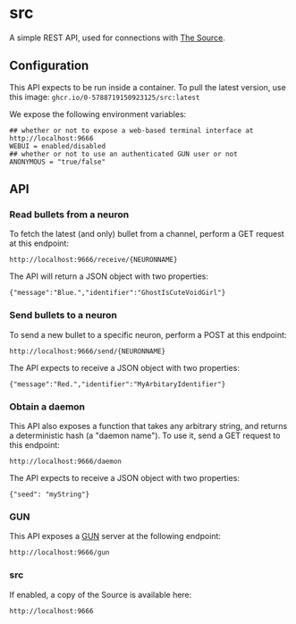 # src

A simple REST API, used for connections with [The Source](https://thesource.fm).

## Configuration

This API expects to be run inside a container. To pull the latest version, use this image: `ghcr.io/0-5788719150923125/src:latest`

We expose the following environment variables:

```
## whether or not to expose a web-based terminal interface at http://localhost:9666
WEBUI = enabled/disabled
## whether or not to use an authenticated GUN user or not
ANONYMOUS = "true/false"
```

## API

### Read bullets from a neuron

To fetch the latest (and only) bullet from a channel, perform a GET request at this endpoint:

`http://localhost:9666/receive/{NEURONNAME}`

The API will return a JSON object with two properties:

```
{"message":"Blue.","identifier":"GhostIsCuteVoidGirl"}
```

### Send bullets to a neuron

To send a new bullet to a specific neuron, perform a POST at this endpoint:

`http://localhost:9666/send/{NEURONNAME}`

The API expects to receive a JSON object with two properties:

```
{"message":"Red.","identifier":"MyArbitaryIdentifier"}
```

### Obtain a daemon

This API also exposes a function that takes any arbitrary string, and returns a deterministic hash (a "daemon name"). To use it, send a GET request to this endpoint:

`http://localhost:9666/daemon`

The API expects to receive a JSON object with two properties:

```
{"seed": "myString"}
```

### GUN

This API exposes a [GUN](https://gun.eco/) server at the following endpoint:

`http://localhost:9666/gun`

### src

If enabled, a copy of the Source is available here:

`http://localhost:9666`
